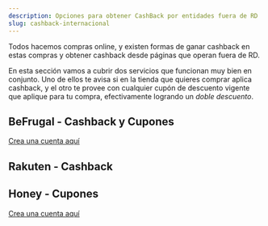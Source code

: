 ```yaml
---
description: Opciones para obtener CashBack por entidades fuera de RD
slug: cashback-internacional
---
```


Todos hacemos compras online, y existen formas de ganar cashback en estas compras y obtener cashback desde páginas 
que operan fuera de RD. 

En esta sección vamos a cubrir dos servicios que funcionan muy bien en conjunto. Uno de ellos te avisa si en la tienda que quieres
comprar aplica cashback, y el otro te provee con cualquier cupón de descuento vigente que aplique para tu compra, 
efectivamente logrando un _doble descuento_.

## BeFrugal - Cashback y Cupones
[Crea una cuenta aquí](https://www.befrugal.com/rs/NGUKAEH/)

## Rakuten - Cashback

## Honey - Cupones
[Crea una cuenta aquí](https://joinhoney.com/ref/d11844y)


